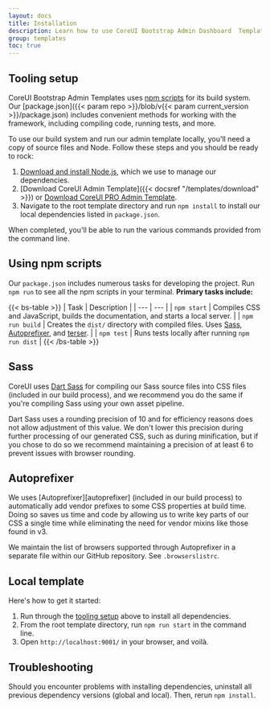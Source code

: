 ```yaml
---
layout: docs
title: Installation
description: Learn how to use CoreUI Bootstrap Admin Dashboard  Templates including npm scripts to build templates, compile source code, run tests, and more.
group: templates
toc: true
---
```


## Tooling setup

CoreUI Bootstrap Admin Templates uses [npm scripts](https://docs.npmjs.com/misc/scripts/) for its build system. Our [package.json]({{< param repo >}}/blob/v{{< param current_version >}}/package.json) includes convenient methods for working with the framework, including compiling code, running tests, and more.

To use our build system and run our admin template locally, you'll need a copy of source files and Node. Follow these steps and you should be ready to rock:

1. [Download and install Node.js](https://nodejs.org/en/download/), which we use to manage our dependencies.
2. [Download CoreUI Admin Template]({{< docsref "/templates/download" >}}) or [Download CoreUI PRO Admin Template](https://coreui.io/download/).
3. Navigate to the root template directory and run `npm install` to install our local dependencies listed in `package.json`.

When completed, you'll be able to run the various commands provided from the command line.

## Using npm scripts

Our `package.json` includes numerous tasks for developing the project. Run `npm run` to see all the npm scripts in your terminal. **Primary tasks include:**

{{< bs-table >}}
| Task | Description |
| --- | --- |
| `npm start` | Compiles CSS and JavaScript, builds the documentation, and starts a local server. |
| `npm run build` | Creates the `dist/` directory with compiled files. Uses [Sass](https://sass-lang.com/), [Autoprefixer](https://github.com/postcss/autoprefixer), and [terser](https://github.com/terser/terser). |
| `npm test` | Runs tests locally after running `npm run dist` |
{{< /bs-table >}}

## Sass

CoreUI uses [Dart Sass](https://sass-lang.com/dart-sass) for compiling our Sass source files into CSS files (included in our build process), and we recommend you do the same if you're compiling Sass using your own asset pipeline.

Dart Sass uses a rounding precision of 10 and for efficiency reasons does not allow adjustment of this value. We don't lower this precision during further processing of our generated CSS, such as during minification, but if you chose to do so we recommend maintaining a precision of at least 6 to prevent issues with browser rounding.

## Autoprefixer

We uses [Autoprefixer][autoprefixer] (included in our build process) to automatically add vendor prefixes to some CSS properties at build time. Doing so saves us time and code by allowing us to write key parts of our CSS a single time while eliminating the need for vendor mixins like those found in v3.

We maintain the list of browsers supported through Autoprefixer in a separate file within our GitHub repository. See `.browserslistrc`.

## Local template

Here's how to get it started:

1. Run through the [tooling setup](#tooling-setup) above to install all dependencies.
2. From the root template directory, run `npm run start` in the command line.
3. Open `http://localhost:9001/` in your browser, and voilà.

## Troubleshooting

Should you encounter problems with installing dependencies, uninstall all previous dependency versions (global and local). Then, rerun `npm install`.
